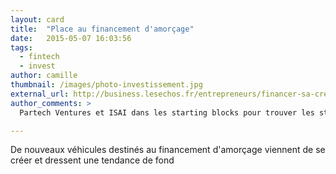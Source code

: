 ```yaml
---
layout: card
title:  "Place au financement d'amorçage"
date:   2015-05-07 16:03:56
tags:
  - fintech
  - invest
author: camille
thumbnail: /images/photo-investissement.jpg
external_url: http://business.lesechos.fr/entrepreneurs/financer-sa-creation/l-amorcage-une-tendance-de-fond-pour-les-acteurs-du-financement-110629.php#
author_comments: >
  Partech Ventures et ISAI dans les starting blocks pour trouver les start-ups pépites et les faire grossir !

---
```


De nouveaux véhicules destinés au financement d'amorçage viennent de se créer et dressent une tendance de fond
